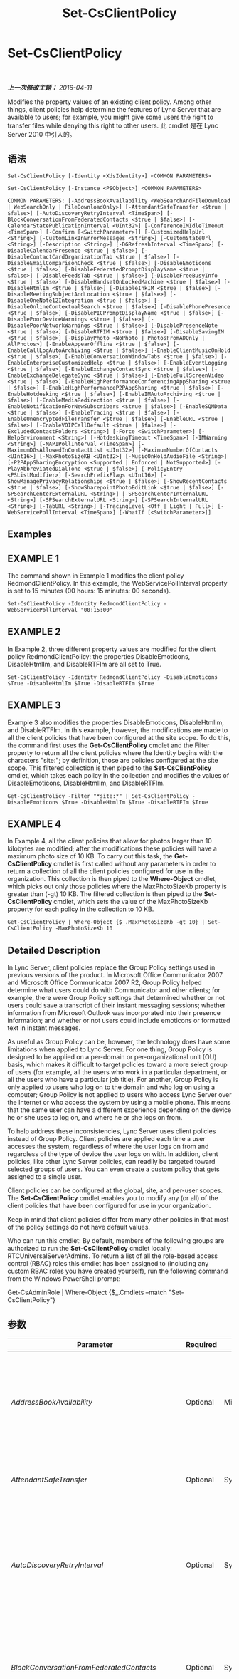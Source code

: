 ﻿---
title: Set-CsClientPolicy
TOCTitle: Set-CsClientPolicy
ms:assetid: 4b7eac0c-50e9-443a-b474-5c4e0c286028
ms:mtpsurl: https://technet.microsoft.com/zh-cn/library/Gg398300(v=OCS.15)
ms:contentKeyID: 49312767
ms.date: 05/19/2016
mtps_version: v=OCS.15
ms.translationtype: HT
---

# Set-CsClientPolicy

 

_**上一次修改主题：** 2016-04-11_

Modifies the property values of an existing client policy. Among other things, client policies help determine the features of Lync Server that are available to users; for example, you might give some users the right to transfer files while denying this right to other users. 此 cmdlet 是在 Lync Server 2010 中引入的。

## 语法

    Set-CsClientPolicy [-Identity <XdsIdentity>] <COMMON PARAMETERS>

    Set-CsClientPolicy [-Instance <PSObject>] <COMMON PARAMETERS>

    COMMON PARAMETERS: [-AddressBookAvailability <WebSearchAndFileDownload | WebSearchOnly | FileDownloadOnly>] [-AttendantSafeTransfer <$true | $false>] [-AutoDiscoveryRetryInterval <TimeSpan>] [-BlockConversationFromFederatedContacts <$true | $false>] [-CalendarStatePublicationInterval <UInt32>] [-ConferenceIMIdleTimeout <TimeSpan>] [-Confirm [<SwitchParameter>]] [-CustomizedHelpUrl <String>] [-CustomLinkInErrorMessages <String>] [-CustomStateUrl <String>] [-Description <String>] [-DGRefreshInterval <TimeSpan>] [-DisableCalendarPresence <$true | $false>] [-DisableContactCardOrganizationTab <$true | $false>] [-DisableEmailComparisonCheck <$true | $false>] [-DisableEmoticons <$true | $false>] [-DisableFederatedPromptDisplayName <$true | $false>] [-DisableFeedsTab <$true | $false>] [-DisableFreeBusyInfo <$true | $false>] [-DisableHandsetOnLockedMachine <$true | $false>] [-DisableHtmlIm <$true | $false>] [-DisableInkIM <$true | $false>] [-DisableMeetingSubjectAndLocation <$true | $false>] [-DisableOneNote12Integration <$true | $false>] [-DisableOnlineContextualSearch <$true | $false>] [-DisablePhonePresence <$true | $false>] [-DisablePICPromptDisplayName <$true | $false>] [-DisablePoorDeviceWarnings <$true | $false>] [-DisablePoorNetworkWarnings <$true | $false>] [-DisablePresenceNote <$true | $false>] [-DisableRTFIM <$true | $false>] [-DisableSavingIM <$true | $false>] [-DisplayPhoto <NoPhoto | PhotosFromADOnly | AllPhotos>] [-EnableAppearOffline <$true | $false>] [-EnableCallLogAutoArchiving <$true | $false>] [-EnableClientMusicOnHold <$true | $false>] [-EnableConversationWindowTabs <$true | $false>] [-EnableEnterpriseCustomizedHelp <$true | $false>] [-EnableEventLogging <$true | $false>] [-EnableExchangeContactSync <$true | $false>] [-EnableExchangeDelegateSync <$true | $false>] [-EnableFullScreenVideo <$true | $false>] [-EnableHighPerformanceConferencingAppSharing <$true | $false>] [-EnableHighPerformanceP2PAppSharing <$true | $false>] [-EnableHotdesking <$true | $false>] [-EnableIMAutoArchiving <$true | $false>] [-EnableMediaRedirection <$true | $false>] [-EnableNotificationForNewSubscribers <$true | $false>] [-EnableSQMData <$true | $false>] [-EnableTracing <$true | $false>] [-EnableUnencryptedFileTransfer <$true | $false>] [-EnableURL <$true | $false>] [-EnableVOIPCallDefault <$true | $false>] [-ExcludedContactFolders <String>] [-Force <SwitchParameter>] [-HelpEnvironment <String>] [-HotdeskingTimeout <TimeSpan>] [-IMWarning <String>] [-MAPIPollInterval <TimeSpan>] [-MaximumDGsAllowedInContactList <UInt32>] [-MaximumNumberOfContacts <UInt16>] [-MaxPhotoSizeKB <UInt32>] [-MusicOnHoldAudioFile <String>] [-P2PAppSharingEncryption <Supported | Enforced | NotSupported>] [-PlayAbbreviatedDialTone <$true | $false>] [-PolicyEntry <PSListModifier>] [-SearchPrefixFlags <UInt16>] [-ShowManagePrivacyRelationships <$true | $false>] [-ShowRecentContacts <$true | $false>] [-ShowSharepointPhotoEditLink <$true | $false>] [-SPSearchCenterExternalURL <String>] [-SPSearchCenterInternalURL <String>] [-SPSearchExternalURL <String>] [-SPSearchInternalURL <String>] [-TabURL <String>] [-TracingLevel <Off | Light | Full>] [-WebServicePollInterval <TimeSpan>] [-WhatIf [<SwitchParameter>]]

## Examples

## EXAMPLE 1

The command shown in Example 1 modifies the client policy RedmondClientPolicy. In this example, the WebServicePollInterval property is set to 15 minutes (00 hours: 15 minutes: 00 seconds).

    Set-CsClientPolicy -Identity RedmondClientPolicy -WebServicePollInterval "00:15:00"

## EXAMPLE 2

In Example 2, three different property values are modified for the client policy RedmondClientPolicy: the properties DisableEmoticons, DisableHtmlIm, and DisableRTFIm are all set to True.

    Set-CsClientPolicy -Identity RedmondClientPolicy -DisableEmoticons $True -DisableHtmlIm $True -DisableRTFIm $True

## EXAMPLE 3

Example 3 also modifies the properties DisableEmoticons, DisableHtmlIm, and DisableRTFIm. In this example, however, the modifications are made to all the client policies that have been configured at the site scope. To do this, the command first uses the **Get-CsClientPolicy** cmdlet and the Filter property to return all the client policies where the Identity begins with the characters "site:"; by definition, those are policies configured at the site scope. This filtered collection is then piped to the **Set-CsClientPolicy** cmdlet, which takes each policy in the collection and modifies the values of DisableEmoticons, DisableHtmlIm, and DisableRTFIm.

    Get-CsClientPolicy -Filter "*site:*" | Set-CsClientPolicy -DisableEmoticons $True -DisableHtmlIm $True -DisableRTFIm $True

## EXAMPLE 4

In Example 4, all the client policies that allow for photos larger than 10 kilobytes are modified; after the modifications these policies will have a maximum photo size of 10 KB. To carry out this task, the **Get-CsClientPolicy** cmdlet is first called without any parameters in order to return a collection of all the client policies configured for use in the organization. This collection is then piped to the **Where-Object** cmdlet, which picks out only those policies where the MaxPhotoSizeKb property is greater than (-gt) 10 KB. The filtered collection is then piped to the **Set-CsClientPolicy** cmdlet, which sets the value of the MaxPhotoSizeKb property for each policy in the collection to 10 KB.

    Get-CsClientPolicy | Where-Object {$_.MaxPhotoSizeKb -gt 10} | Set-CsClientPolicy -MaxPhotoSizeKb 10

## Detailed Description

In Lync Server, client policies replace the Group Policy settings used in previous versions of the product. In Microsoft Office Communicator 2007 and Microsoft Office Communicator 2007 R2, Group Policy helped determine what users could do with Communicator and other clients; for example, there were Group Policy settings that determined whether or not users could save a transcript of their instant messaging sessions; whether information from Microsoft Outlook was incorporated into their presence information; and whether or not users could include emoticons or formatted text in instant messages.

As useful as Group Policy can be, however, the technology does have some limitations when applied to Lync Server. For one thing, Group Policy is designed to be applied on a per-domain or per-organizational unit (OU) basis, which makes it difficult to target policies toward a more select group of users (for example, all the users who work in a particular department, or all the users who have a particular job title). For another, Group Policy is only applied to users who log on to the domain and who log on using a computer; Group Policy is not applied to users who access Lync Server over the Internet or who access the system by using a mobile phone. This means that the same user can have a different experience depending on the device he or she uses to log on, and where he or she logs on from.

To help address these inconsistencies, Lync Server uses client policies instead of Group Policy. Client policies are applied each time a user accesses the system, regardless of where the user logs on from and regardless of the type of device the user logs on with. In addition, client policies, like other Lync Server policies, can readily be targeted toward selected groups of users. You can even create a custom policy that gets assigned to a single user.

Client policies can be configured at the global, site, and per-user scopes. The **Set-CsClientPolicy** cmdlet enables you to modify any (or all) of the client policies that have been configured for use in your organization.

Keep in mind that client policies differ from many other policies in that most of the policy settings do not have default values.

Who can run this cmdlet: By default, members of the following groups are authorized to run the **Set-CsClientPolicy** cmdlet locally: RTCUniversalServerAdmins. To return a list of all the role-based access control (RBAC) roles this cmdlet has been assigned to (including any custom RBAC roles you have created yourself), run the following command from the Windows PowerShell prompt:

Get-CsAdminRole | Where-Object {$\_.Cmdlets –match "Set-CsClientPolicy"}

## 参数


<table>
<colgroup>
<col style="width: 25%" />
<col style="width: 25%" />
<col style="width: 25%" />
<col style="width: 25%" />
</colgroup>
<thead>
<tr class="header">
<th>Parameter</th>
<th>Required</th>
<th>Type</th>
<th>Description</th>
</tr>
</thead>
<tbody>
<tr class="odd">
<td><p><em>AddressBookAvailability</em></p></td>
<td><p>Optional</p></td>
<td><p>Microsoft.Rtc.Management.WritableConfig.Policy.Client.AddressBookAvailability</p></td>
<td><p>Indicates how users are allowed to access information in the Address Book server (that is, by using the 通讯簿 Web 查询服务 and/or by downloading a copy of the Address Book to their local computer). AddressBookAvailability must be set to one of the following values:</p>
<p>WebSearchAndFileDownload</p>
<p>WebSearchOnly</p>
<p>FileDownloadOnly</p></td>
</tr>
<tr class="even">
<td><p><em>AttendantSafeTransfer</em></p></td>
<td><p>Optional</p></td>
<td><p>System.Boolean</p></td>
<td><p>When set to True, Lync Attendant operates in &quot;safe transfer&quot; mode; this means that transferred calls that do not reach the intended recipient will reappear in the incoming area along with a &quot;Failed Transfer&quot; notice. When set to False, transferred calls that fail to reach the intended recipient will not reappear in the incoming area.</p></td>
</tr>
<tr class="odd">
<td><p><em>AutoDiscoveryRetryInterval</em></p></td>
<td><p>Optional</p></td>
<td><p>System.TimeSpan</p></td>
<td><p>After a failed connection attempt, specifies the amount of time Lync waits before again trying to connect to Lync Server. The AutoDiscoveryRetryInterval can be set to value between 1 second and 60 minutes (1 hour), inclusive.</p>
<p>When specifying the AutoDiscoveryRetryInterval you must use the format hours:minutes:seconds. For example, to set the interval to 25 minutes use this syntax:</p>
<p>- AutoDiscoveryRetryInterval 00:25:00</p>
<p>This setting is equivalent to the Office Communications Server 2007 R2 Group Policy setting &quot;Time interval to try autodiscovery.&quot;</p></td>
</tr>
<tr class="even">
<td><p><em>BlockConversationFromFederatedContacts</em></p></td>
<td><p>Optional</p></td>
<td><p>System.Boolean</p></td>
<td><p>When set to True, contacts from outside your organization will not be allowed to initiate instant message conversations with any user that this policy applies to. However, outside users will be able to participate in conversations as long the internal user initiates that conversation. When set to False, outside contacts are allowed to send unsolicited instant messages to users in your organization.</p>
<p>This setting is equivalent to the Office Communications Server 2007 R2 Group Policy setting &quot;Block conversation from federated contacts.&quot;</p></td>
</tr>
<tr class="odd">
<td><p><em>CalendarStatePublicationInterval</em></p></td>
<td><p>Optional</p></td>
<td><p>System.UInt32</p></td>
<td><p>Specifies the amount of time, in seconds, that Lync waits before retrieving calendar information from Microsoft Outlook and adding this data to your presence information.</p>
<p>For example, to set the CalendarStatePublicationInterval to 10 minutes (600 seconds) use this syntax:</p>
<p>- CalendarStatePublicationInterval 600</p>
<p>This setting is equivalent to the Office Communications Server 2007 R2 Group Policy setting &quot;Time interval to publish calendar data to presence.&quot;</p></td>
</tr>
<tr class="even">
<td><p><em>ConferenceIMIdleTimeout</em></p></td>
<td><p>Optional</p></td>
<td><p>System.TimeSpan</p></td>
<td><p>Indicates the number of minutes that a user can remain in an instant messaging session without either sending or receiving an instant message.</p>
<p>The ConferenceIMIdleTimeout must be less than or equal to 1 hour, and must be specified using the format hours:minutes:seconds. For example, this syntax sets the timeout value to 45 minutes:</p>
<p>-ConferenceIMIdleTimeout 00:45:00</p></td>
</tr>
<tr class="odd">
<td><p><em>Confirm</em></p></td>
<td><p>Optional</p></td>
<td><p>System.Management.Automation.SwitchParameter</p></td>
<td><p>在执行命令之前提示您进行确认。</p></td>
</tr>
<tr class="even">
<td><p><em>CustomizedHelpUrl</em></p></td>
<td><p>Optional</p></td>
<td><p>System.String</p></td>
<td><p>URL for custom Lync help set up by an organization. This help, rather than the default product help, will be displayed any time a user clicks the Help menu in Lync. This parameter has been deprecated for use with Lync Server 2013.</p>
<p>Customized help will not be available unless you also set EnableEnterpriseCustomizedHelp to True.</p>
<p>This setting is equivalent to the Office Communications Server 2007 R2 Group Policy setting &quot;Help menu.&quot;</p></td>
</tr>
<tr class="odd">
<td><p><em>CustomLinkInErrorMessages</em></p></td>
<td><p>Optional</p></td>
<td><p>System.String</p></td>
<td><p>URL for the website that can be added to error messages that appear in Lync. If a URL is specified, that URL will appear at the bottom of any error message that occurs in Lync. Users can then click that link and be taken to a custom website that contains additional information, troubleshooting tips, etc.</p></td>
</tr>
<tr class="even">
<td><p><em>CustomStateUrl</em></p></td>
<td><p>Optional</p></td>
<td><p>System.String</p></td>
<td><p>Specifies the location of the XML file used to add custom presence states to Lync. (Lync allows up to four custom presence states in addition to the built-in states such as Available, Busy, and Do Not Disturb.) The location of the XML file should be specified using the HTTPS protocol.</p>
<p>This setting is equivalent to the Office Communications Server 2007 R2 Group Policy setting &quot;Custom presence states URL.&quot;</p></td>
</tr>
<tr class="odd">
<td><p><em>Description</em></p></td>
<td><p>Optional</p></td>
<td><p>System.String</p></td>
<td><p>Allows administrators to provide additional information about a policy. For example, the Description might indicate the users that the policy should be assigned to.</p></td>
</tr>
<tr class="even">
<td><p><em>DGRefreshInterval</em></p></td>
<td><p>Optional</p></td>
<td><p>System.TimeSpan</p></td>
<td><p>Indicates the amount of time Lync waits before automatically refreshing the membership list of any distribution group that has been &quot;expanded&quot; in the Contacts list. (Expanding a distribution group means displaying all the members in that group.) DGRefreshInterval can be set to any integer value between 30 seconds and 28,800 seconds (8 hours), inclusive. The default value is 28,800 seconds.</p>
<p>This setting is equivalent to the Office Communications Server 2007 R2 Group Policy setting &quot;Time interval to refresh the membership of each distribution group.&quot;</p></td>
</tr>
<tr class="odd">
<td><p><em>DisableCalendarPresence</em></p></td>
<td><p>Optional</p></td>
<td><p>System.Boolean</p></td>
<td><p>When set to True, calendar data taken from Microsoft Outlook will not be included in your presence information. When set to False, calendar data will be included in your presence information. For example, free/busy information will be reported in your contact card; likewise, your status will automatically be set to Busy any time Outlook shows that you are in a meeting.</p>
<p>This setting is equivalent to the Office Communications Server 2007 R2 Group Policy setting &quot;Disable calendar presence.&quot;</p></td>
</tr>
<tr class="even">
<td><p><em>DisableContactCardOrganizationTab</em></p></td>
<td><p>Optional</p></td>
<td><p>System.Boolean</p></td>
<td><p>When set to True, the contact card organization tab is not visible within the Lync user interface. When set to False, the contact card organization tab is available in Lync.</p></td>
</tr>
<tr class="odd">
<td><p><em>DisableEmailComparisonCheck</em></p></td>
<td><p>Optional</p></td>
<td><p>System.Boolean</p></td>
<td><p>When set to True, Lync will not attempt to verify that any currently running instance of Microsoft Outlook belongs to the same user running Lync; for example, the software will not verify that both Outlook and Lync are running under Ken Myer’s user account. Instead, it will be assumed that the two applications are running under the same account and, in turn, will include contact and calendar data in Outlook with Lync.</p>
<p>When set to False, Lync will use SMTP addresses to verify that Outlook and Lync are running under the same account. If the SMTP addresses do not match then contact and calendar data in Outlook will not be incorporated into Lync.</p>
<p></p></td>
</tr>
<tr class="even">
<td><p><em>DisableEmoticons</em></p></td>
<td><p>Optional</p></td>
<td><p>System.Boolean</p></td>
<td><p>When set to True, users will not be able to send or receive emoticons in their instant messages; instead they will be see the text equivalent of those emoticons. For example, instead of seeing a graphical &quot;smiley face&quot; users will see the text equivalent:</p>
<p>: )</p>
<p>When set to False users will be able to include emoticons in their instant messages, and to view emoticons in instant messages they receive.</p>
<p>This setting is equivalent to the Office Communications Server 2007 R2 Group Policy setting &quot;Disable emoticons in instant messages.&quot;</p></td>
</tr>
<tr class="odd">
<td><p><em>DisableFederatedPromptDisplayName</em></p></td>
<td><p>Optional</p></td>
<td><p>System.Boolean</p></td>
<td><p>When set to True, any notification dialog generated when you are added to a federated user’s Contacts list will use the federated user’s SIP address (for example, sip:kenmyer@fabrikam.com). When set to False, the notification dialog will use the federated user’s display name (for example, Ken Myer) instead.</p>
<p>This setting is equivalent to the Office Communications Server 2007 R2 Group Policy setting &quot;Prevent showing the display name of federated, non-PIC contacts in the notification dialog.&quot;</p></td>
</tr>
<tr class="even">
<td><p><em>DisableFeedsTab</em></p></td>
<td><p>Optional</p></td>
<td><p>System.Boolean</p></td>
<td><p>When set to True, the activity feeds tab will not be displayed in Lync. When set to False, the feeds tab will be available within Lync.</p></td>
</tr>
<tr class="odd">
<td><p><em>DisableFreeBusyInfo</em></p></td>
<td><p>Optional</p></td>
<td><p>System.Boolean</p></td>
<td><p>When set to True, free/busy information retrieved from Microsoft Outlook will not be displayed in your contact card. When set to False, free/busy information is displayed in your contact card. For example, your contact card might include a note similar to this:</p>
<p>Calendar: Free until 2:00 PM</p>
<p>This setting is equivalent to the Office Communications Server 2007 R2 Group Policy setting &quot;Disable publishing free/busy info.&quot;</p></td>
</tr>
<tr class="even">
<td><p><em>DisableHandsetOnLockedMachine</em></p></td>
<td><p>Optional</p></td>
<td><p>System.Boolean</p></td>
<td><p>When set to True, users will not be able to use their Polycom handset if the computer that the handset is connected to is locked. To use the handset, users will first have to unlock the computer.</p>
<p>When set to False, users will be allowed to use their handset even if the computer the handset is connected to is locked.</p>
<p>This setting is equivalent to the Office Communications Server 2007 R2 Group Policy setting &quot;Configure handset use on locked machine.&quot;</p></td>
</tr>
<tr class="odd">
<td><p><em>DisableHtmlIm</em></p></td>
<td><p>Optional</p></td>
<td><p>System.Boolean</p></td>
<td><p>When set to True, any HTML text copied from a webpage will be converted to plain text when pasted into an instant message. When set to False, HTML formatting (such as font size and color, drop-down lists and buttons, etc.) will be retained when pasted into an instant message.</p>
<p>Note that, even when set to False, scripts and other potentially malicious items (such as tags that play a sound) will not be copied into an instant message. You can copy and paste buttons and other controls into a message, but any scripts attached to those controls will automatically be removed.</p>
<p>This setting is equivalent to the Office Communications Server 2007 R2 Group Policy setting &quot;Prevent HTML text in instant messages.&quot;</p></td>
</tr>
<tr class="even">
<td><p><em>DisableInkIM</em></p></td>
<td><p>Optional</p></td>
<td><p>System.Boolean</p></td>
<td><p>When set to True, users will not be allowed to receive instant messages containing Tablet PC ink. (Ink is a technology that enables you to insert handwritten notes into a document.) When set to False, users will be allowed to receive messages that contain Table PC ink.</p>
<p>This setting is equivalent to the Office Communications Server 2007 R2 Group Policy setting &quot;Prevent ink in instant messages.&quot;</p></td>
</tr>
<tr class="odd">
<td><p><em>DisableMeetingSubjectAndLocation</em></p></td>
<td><p>Optional</p></td>
<td><p>System.Boolean</p></td>
<td><p>When set to False, detailed information about a meeting -- namely, the meeting subject and the location where the meeting is being held -- will be displayed as a tooltip when you view free/busy information in a contact card. When set to True, this detailed information will not be displayed. To completely prevent the display of meeting-related information you should also set DisableCalendarPresence to True.</p>
<p>This setting is equivalent to the Communications Server 2007 R2 Group Policy setting &quot;Disable publishing meeting subject and location information.&quot;</p></td>
</tr>
<tr class="even">
<td><p><em>DisableOneNote12Integration</em></p></td>
<td><p>Optional</p></td>
<td><p>System.Boolean</p></td>
<td><div class="alert">
<table>
<thead>
<tr class="header">
<th><img src="images/Dn783119.note(OCS.15).gif" title="note" alt="note" />注意：</th>
</tr>
</thead>
<tbody>
<tr class="odd">
<td>This setting applies to the Lync 2010 Client only. Lync 2013 or higher clients do not implement this setting. To disable Shared Notes in conference, refer to <a href="set-csconferencingpolicy.md">Set-CsConferencingPolicy</a> parameter AllowSharedNotes.</td>
</tr>
</tbody>
</table>

</div>
<p>When set to True, the ability to start Microsoft OneNote from within Lync (and the ability to automatically link instant message sessions and OneNote notes) is disabled. When set to False, the option Take Notes Using One Note is enabled in Lync. In addition, if you locate an instant message transcript in Microsoft Outlook’s Conversation History you can retrieve any OneNote notes associated with that conversation just by clicking the Edit conversation notes button.</p>
<p>This setting is equivalent to the Office Communications Server 2007 R2 Group Policy setting &quot;Disable OneNote 12 integration.&quot;</p></td>
</tr>
<tr class="odd">
<td><p><em>DisableOnlineContextualSearch</em></p></td>
<td><p>Optional</p></td>
<td><p>System.Boolean</p></td>
<td><p>When set to True, disables the Find Previous Conversations menu option that appears when you right-click a user in your Contacts list. (This option enables you to search the Microsoft Outlook Conversation History folder for previous instant messaging sessions involving the user in question.) When set to False, the Find Previous Conversations option will be available when you right-click a user in your Contacts list.</p>
<p>Note that this setting only applies to users who are not running Microsoft Outlook in cached mode. That’s because any searches conducted by those users must take place on the Exchange Servers, and administrators might want to limit the network traffic causes by these searches. If you are running Outlook in cached mode, searches take place on a user’s locally-cached copy of his or her Inbox. Cached searches are not affected by this setting.</p>
<p>This setting is equivalent to the Office Communications Server 2007 R2 Group Policy setting &quot;Disable online contextual search.&quot;</p></td>
</tr>
<tr class="even">
<td><p><em>DisablePhonePresence</em></p></td>
<td><p>Optional</p></td>
<td><p>System.Boolean</p></td>
<td><p>When set to True, Lync does not take phone calls into consideration when determining your current status. When set to False, phone calls are taken into consideration when determining your status. For example, any time you are on the phone your status will automatically be set to Busy.</p>
<p>This setting is equivalent to the Office Communications Server 2007 R2 Group Policy setting &quot;Disable call presence.&quot;</p></td>
</tr>
<tr class="odd">
<td><p><em>DisablePICPromptDisplayName</em></p></td>
<td><p>Optional</p></td>
<td><p>System.Boolean</p></td>
<td><p>When set to True, any notification dialog box generated when you are added to the Contacts list of a user with an account on a public instant messaging service such as MSN will display that person’s SIP address (for example, sip:kenmyer@litwareinc.com). When set to False, the notification dialog box will use the person’s display name (for example, Ken Myer) instead.</p>
<p>This setting is equivalent to the Communications Server 2007 R2 Group Policy setting &quot;Prevent showing the display name of PIC contacts in the notification dialog.&quot;</p></td>
</tr>
<tr class="even">
<td><p><em>DisablePoorDeviceWarnings</em></p></td>
<td><p>Optional</p></td>
<td><p>System.Boolean</p></td>
<td><p>When set to True, Lync will not issue warnings (upon startup, in the Tuning Wizard, in the Conversation window, etc.) if an audio or video device is not working correctly. When set to False, these warnings will be issued.</p></td>
</tr>
<tr class="odd">
<td><p><em>DisablePoorNetworkWarnings</em></p></td>
<td><p>Optional</p></td>
<td><p>System.Boolean</p></td>
<td><p>When set to True, Lync will not display warnings about poor network quality.</p></td>
</tr>
<tr class="even">
<td><p><em>DisablePresenceNote</em></p></td>
<td><p>Optional</p></td>
<td><p>System.Boolean</p></td>
<td><p>When set to True, any Out of Office message you configure in Microsoft Outlook will not be displayed as part of your presence information. When set to False, your Out of Office message will be displayed any time a user holds the mouse over your name in their Contacts list.</p>
<p>This setting is equivalent to the Office Communications Server 2007 R2 Group Policy setting &quot;Disable presence note.&quot;</p></td>
</tr>
<tr class="odd">
<td><p><em>DisableRTFIM</em></p></td>
<td><p>Optional</p></td>
<td><p>System.Boolean</p></td>
<td><p>When both this setting and the DisableHtmlIm settings are set to True, prevents rich text formatting (for example, different fonts, font sizes, and font colors) from being used in instant messages; instead, all messages sent and received will be converted to plain text format. When set to False, rich text formatting will be allowed in instant messages.</p>
<p>This setting is equivalent to the Office Communications Server 2007 R2 Group Policy setting &quot;Prevent rich text in instant messages.&quot;</p></td>
</tr>
<tr class="even">
<td><p><em>DisableSavingIM</em></p></td>
<td><p>Optional</p></td>
<td><p>System.Boolean</p></td>
<td><p>When set to True, the options for saving an instant message session are removed from the menu bar in the Lync Conversation window. When set to False, these options are available in the Conversation window.</p>
<p>Note that setting this value to True removes the menu options that make it easy for users to save instant message transcripts. However, it does not prevent users from copying all the text in a transcript to the clipboard, pasting that text into another application, and then saving the transcript that way.</p>
<p>This setting is equivalent to the Office Communications Server 2007 R2 Group Policy setting &quot;Prevent users from saving instant messages.&quot;</p></td>
</tr>
<tr class="odd">
<td><p><em>DisplayPhoto</em></p></td>
<td><p>Optional</p></td>
<td><p>Microsoft.Rtc.Management.WritableConfig.Policy.Client.DisplayPhoto</p></td>
<td><p>Determines whether or not photos (of both the user and his or her contacts) will be displayed in Lync. Valid settings are:</p>
<p>NoPhoto - Photos are not displayed in Lync.</p>
<p>PhotosFromADOnly - Only photos that have been published in Active Directory 域服务 can be displayed.</p>
<p>AllPhotos - Either Active Directory photos or custom photos can be displayed.</p>
<p>The default value is AllPhotos.</p></td>
</tr>
<tr class="even">
<td><p><em>EnableAppearOffline</em></p></td>
<td><p>Optional</p></td>
<td><p>System.Boolean</p></td>
<td><p>When set to True an additional presence state -- Appear Offline -- is available in Lync. This state makes it appear as though the user is offline; however, he or she will actually be online and available to answer phone calls, respond to instant messages, etc. When set to False, the Appear Offline presence state will not be available in Lync.</p>
<p>This setting is equivalent to the Office Communications Server 2007 R2 Group Policy setting &quot;Enable the state Appear Offline.&quot;</p></td>
</tr>
<tr class="odd">
<td><p><em>EnableCallLogAutoArchiving</em></p></td>
<td><p>Optional</p></td>
<td><p>System.Boolean</p></td>
<td><p>When set to True, information about your incoming and outgoing phone calls is automatically saved to the Conversation History folder in Microsoft Outlook. (The actual call itself is not recorded. What is recorded is information such as who took part in the call; the length of the call; and whether this was an incoming or an outgoing call.) When set to False, this information is not saved to Outlook.</p>
<p>This setting is equivalent to the Office Communications Server 2007 R2 Group Policy setting &quot;Enable/disable automatic archiving of call logs to Outlook mailbox.&quot;</p></td>
</tr>
<tr class="even">
<td><p><em>EnableClientMusicOnHold</em></p></td>
<td><p>Optional</p></td>
<td><p>System.Boolean</p></td>
<td><p>When set to True, music will be played any time a caller is placed on hold. When set to False, music will not be played any time a caller is placed on hold. The default value is False.</p></td>
</tr>
<tr class="odd">
<td><p><em>EnableConversationWindowTabs</em></p></td>
<td><p>Optional</p></td>
<td><p>System.Boolean</p></td>
<td><p>When set to True, supplemental information related to an instant messaging session will be displayed in a separate browser window. This type of information is available only for custom applications that use the Microsoft 统一通信托管 API (UCMA). For example, customer service or help desk personnel, can automatically access related information while chatting with someone.</p>
<p>When set to False, supplemental information will not be displayed in a separate browser window. Although the user can still take part in an instant message session, he or she will not have access to any additional information that accompanies the session.</p>
<p>This setting is equivalent to the Office Communications Server 2007 R2 Group Policy setting &quot;Enable conversation window tabs.&quot; This parameter has been deprecated for use with Lync Server 2013.</p></td>
</tr>
<tr class="even">
<td><p><em>EnableEnterpriseCustomizedHelp</em></p></td>
<td><p>Optional</p></td>
<td><p>System.Boolean</p></td>
<td><p>When set to True, users who click the Help menu in Lync will be given custom help set up by the organization. When set to False, users who click the Help menu will be given the default Lync product help.</p>
<p>When you enable customized help you must also specify the URL for the custom help website; this is done using the CustomizedHelpUrl parameter. If this parameter is not specified, or if the URL is not valid, errors will likely occur when users try to schedule or join meetings.</p>
<p>This parameter has been deprecated for use with Lync Server 2013.</p></td>
</tr>
<tr class="odd">
<td><p><em>EnableEventLogging</em></p></td>
<td><p>Optional</p></td>
<td><p>System.Boolean</p></td>
<td><p>When set to True, detailed information about Lync will be recorded in the Application event log. When set to False, only major events (such as the failure to connect to Lync Server) are recorded in the event log.</p>
<p>This setting is equivalent to the Office Communications Server 2007 R2 Group Policy setting &quot;Turn on event logging for Communicator 2007.&quot;</p></td>
</tr>
<tr class="even">
<td><p><em>EnableExchangeContactSync</em></p></td>
<td><p>Optional</p></td>
<td><p>System.Boolean</p></td>
<td><p>When set to True (the default value) Lync creates a corresponding personal contact in Microsoft Outlook for each person on a user’s Lync Contacts list.</p></td>
</tr>
<tr class="odd">
<td><p><em>EnableExchangeDelegateSync</em></p></td>
<td><p>Optional</p></td>
<td><p>System.Boolean</p></td>
<td><p>When set to True, a user that has been configured in Outlook will be allowed to schedule online Lync Calendar meetings for that user (this happens via Lync UCMAPI delegation, without the need of the Enterprise Voice feature).</p></td>
</tr>
<tr class="even">
<td><p><em>EnableFullScreenVideo</em></p></td>
<td><p>Optional</p></td>
<td><p>System.Boolean</p></td>
<td><p>When set to True, this parameter does two things: 1) enables full-screen video (with the correct aspect ratio) for Lync calls; and, 2) disables video preview for Lync calls. When set to False then full-screen video is not available in Lync, but video preview is available.</p>
<p>This setting is equivalent to the Office Communications Server 2007 R2 Group Policy setting &quot;Enable full screen video and video preview disabled for all OC video calls.&quot;</p></td>
</tr>
<tr class="odd">
<td><p><em>EnableHighPerformanceConferencingAppSharing</em></p></td>
<td><p>Optional</p></td>
<td><p>System.Boolean</p></td>
<td><p>When set to True, enables better performance in applications (such as CAD/CAM applications) that have a high screen refresh rate. However, this improved performance will reduce the system resources and network bandwidth available to other applications.</p></td>
</tr>
<tr class="even">
<td><p><em>EnableHighPerformanceP2PAppSharing</em></p></td>
<td><p>Optional</p></td>
<td><p>System.Boolean</p></td>
<td><p>When set to True, allows a peer-to-peer application sharing session to exceed the maximum frame rate of 2.5 frames per second. The default value is False.</p></td>
</tr>
<tr class="odd">
<td><p><em>EnableHotdesking</em></p></td>
<td><p>Optional</p></td>
<td><p>System.Boolean</p></td>
<td><p>When set to True, enables users to log on to a phone running Lync Phone Edition in a shared workspace by using their Lync Server account. (Among other things, this provides the user access to his or her contacts.) When set to False, users are not allowed to log on to a phone in a shared workspace by using their own credentials.</p>
<p>Note that this setting applies only to common area (shared workspace) accounts and not to user accounts. When set to True and applied to a common area account for a phone in a shared workspace, any user will be able to log on to that phone by using his or her credentials. When set to False, no one will be allowed to log on to that phone.</p>
<p></p></td>
</tr>
<tr class="even">
<td><p><em>EnableIMAutoArchiving</em></p></td>
<td><p>Optional</p></td>
<td><p>System.Boolean</p></td>
<td><p>When set to True, a transcript of every instant message session that a user takes part in will be saved to the Conversation History folder in Microsoft Outlook. When set to False, these transcripts will not be saved automatically. (However, users will have the option to manually save instant message transcripts.)</p>
<p>This setting is equivalent to the Office Communications Server 2007 R2 Group Policy setting &quot;Enable/disable automatic archiving of IM conversations to Outlook mailbox.&quot;</p></td>
</tr>
<tr class="odd">
<td><p><em>EnableMediaRedirection</em></p></td>
<td><p>Optional</p></td>
<td><p>System.Boolean</p></td>
<td><p>When set to True ($True) allows audio and video streams to be separated from other network traffic; in turn, this allows client devices to do encoding and decoding of audio and video locally. Media redirection typically results in lower bandwidth usage, higher server scalability, and a more-optimal user experience compared to similar techniques such as device remoting or codec compression.</p></td>
</tr>
<tr class="even">
<td><p><em>EnableNotificationForNewSubscribers</em></p></td>
<td><p>Optional</p></td>
<td><p>System.Boolean</p></td>
<td><p>When set to True you will receive notification any time you are added to someone else's Contacts list. In addition, the notification dialog box will provide options for you to add that person to your Contacts list, or to block them from viewing your presence information.</p></td>
</tr>
<tr class="odd">
<td><p><em>EnableSQMData</em></p></td>
<td><p>Optional</p></td>
<td><p>System.Boolean</p></td>
<td><p>Note: This setting has been deprecated for Lync Server 2013.</p>
<p>The Customer Experience Improvement Program (CEIP) is designed to help Microsoft collect data on the real-world use of Lync. When a user is enrolled in CEIP, then each time the user runs Lync information about what that user does, and how often they do it, will be sent back to Microsoft, stored in a database, and then analyzed to help identify usage trends.</p>
<p>When EnableSQMData is set to True, the user will not automatically be enrolled in the Customer Experience Improvement Program. However, Lync will provide the user with the option to join the program.</p>
<p>When set to False, the user will not be enrolled in the Customer Experience Improvement Program. In addition, Lync will not give users the option of joining the program. The only way for a user to participate in the CEIP program is for EnableSQMData to be set to True and the user to then manually opt-in to the program.</p>
<p>Note that no personally-identifiable information is sent to the CEIP. The CEIP does not keep track of such things as who you send instant messages to, and vice-versa. Instead, the program tracks information such how often people use Lync to transfer files or the average number of contacts that people have on their Contacts Lists.</p>
<p>This setting is equivalent to the Office Communications Server 2007 R2 Group Policy setting &quot;Specify instrumentation.&quot;</p></td>
</tr>
<tr class="even">
<td><p><em>EnableTracing</em></p></td>
<td><p>Optional</p></td>
<td><p>System.Boolean</p></td>
<td><p>When set to True, software tracing will be enabled in Lync; when set to False software tracing will be disabled. Software tracing involves keeping an extremely detailed record of everything that a program does (including tracking API calls). As such tracing is mostly useful to developers and to application support personnel.</p>
<p>This setting is equivalent to the Office Communications Server 2007 R2 Group Policy setting &quot;Turn on tracing for Communicator 2007.&quot;</p></td>
</tr>
<tr class="odd">
<td><p><em>EnableUnencryptedFileTransfer</em></p></td>
<td><p>Optional</p></td>
<td><p>System.Boolean</p></td>
<td><p>When set to True, users will be allowed to exchange files with external users whose instant messaging software does not support encrypted file transfers. When set to False, users will only be able to exchange files with external users who have software that supports encrypted file transfers.</p>
<p>This setting is equivalent to the Office Communications Server 2007 R2 Group Policy setting &quot;Allow transferring unencrypted files.&quot;</p></td>
</tr>
<tr class="even">
<td><p><em>EnableURL</em></p></td>
<td><p>Optional</p></td>
<td><p>System.Boolean</p></td>
<td><p>When set to True, hyperlinks embedded in an instant message will be &quot;clickable;&quot; that is, users can click that link and their web browser will open to the specified location. When set to False, hyperlinks appear in instant messages as plain text. To navigate to the location, users will need to copy the link text and paste it into their web browser.</p>
<p>This setting is equivalent to the Office Communications Server 2007 R2 Group Policy setting &quot;Allow hyperlinks in instant messages.&quot;</p></td>
</tr>
<tr class="odd">
<td><p><em>EnableVOIPCallDefault</em></p></td>
<td><p>Optional</p></td>
<td><p>System.Boolean</p></td>
<td><p>When set to True, a Lync call will be placed any time a user employs the click-to-call feature.</p>
<p>This policy setting only affects the initial state of the click-to-call feature. If the user modifies the value of the click-to-call setting then the user-selected value will override this policy setting. After a user has modified the click-to-call setting that setting will remain in use and will not be affected by the EnableVOIPCallDefault policy.</p></td>
</tr>
<tr class="even">
<td><p><em>ExcludedContactFolders</em></p></td>
<td><p>Optional</p></td>
<td><p>System.String</p></td>
<td><p>Indicates which Microsoft Outlook contact folders (if any) should not be searched any time Lync searches for new contacts. Multiple folders can be specified by separating the folder names using semicolons; for example: -ExcludedContactFolders &quot;SenderPhotoContacts;OtherContacts&quot;.</p></td>
</tr>
<tr class="odd">
<td><p><em>Force</em></p></td>
<td><p>Optional</p></td>
<td><p>System.Management.Automation.SwitchParameter</p></td>
<td><p>Suppresses the display of any non-fatal error message that might arise when running the command.</p></td>
</tr>
<tr class="even">
<td><p><em>HelpEnvironment</em></p></td>
<td><p>Optional</p></td>
<td><p>System.String</p></td>
<td><p>When set to &quot;Office 365&quot;, the Office 365 client help documentation for Lync Server 2013 will be shown to users rather than the on-premises help shown by default. You can either set HelpEnvironment to &quot;Office 365&quot; or to a null value ($Null). If set to a null value (the default value) then the on-premises help will be shown to users.</p></td>
</tr>
<tr class="odd">
<td><p><em>HotdeskingTimeout</em></p></td>
<td><p>Optional</p></td>
<td><p>System.TimeSpan</p></td>
<td><p>Timeout interval for a user logged on to a &quot;hot-desk&quot; phone. (A hot-desk phone is a phone running Lync Phone Edition that is located in a shared workspace, and that users can log on to using their Lync Server account.) The hot-desk timeout specifies the number of minutes that can elapse before a user is automatically logged off of a hot-desk phone. When specifying a hot desking timeout you must use the format hours:minutes:seconds. For example, this syntax sets the hot desking timeout interval to 45 minutes:</p>
<p>-HotdeskingTimeout 00:45:00</p>
<p>Note that this policy setting applies only to common area phones and not to users. The default value is 5 minutes (00:05:00), and the minimum value is 30 seconds (00:00:30).</p></td>
</tr>
<tr class="even">
<td><p><em>Identity</em></p></td>
<td><p>Optional</p></td>
<td><p>Microsoft.Rtc.Management.Xds.XdsIdentity</p></td>
<td><p>Unique identifier assigned to the new policy. To reference the global policy, use this syntax: -Identity global. To reference a site policy, use the prefix &quot;site:&quot; and the name of the site as your Identity; for example: -Identity site:Redmond. To reference a per-user policy, use syntax similar to this: -Identity SalesClientPolicy.</p></td>
</tr>
<tr class="odd">
<td><p><em>IMWarning</em></p></td>
<td><p>Optional</p></td>
<td><p>System.String</p></td>
<td><p>When configured, the specified message appears in the Conversation window each time a user takes part in an instant messaging session. For example, if IMWarning is set to &quot;All information is the property of Litwareinc&quot; then that message will appear in the Conversation window each time a user takes part in an instant messaging session.</p>
<p>Your warning message should be limited to 256 characters, and can only contain plain text. You cannot use any formatting (such as boldface or italics) and you cannot clickable URLs within the text.</p>
<p>If set to a null value ($Null) then no message appears in the Conversation window.</p>
<p>This setting is equivalent to the Office Communications Server 2007 R2 Group Policy setting &quot;Warning text.&quot;</p></td>
</tr>
<tr class="even">
<td><p><em>Instance</em></p></td>
<td><p>Optional</p></td>
<td><p>ClientPolicy</p></td>
<td><p>允许您将对对象的引用传递到 cmdlet，而不是设置单个参数值。</p></td>
</tr>
<tr class="odd">
<td><p><em>MAPIPollInterval</em></p></td>
<td><p>Optional</p></td>
<td><p>System.TimeSpan</p></td>
<td><p>Important: This parameter has been deprecated for use with Lync Server 2013.</p>
<p>For users of Microsoft Exchange Server 2003, MAPIPollInterval specifies how often Lync retrieves calendar data from the Exchange public folders. MAPIPollInterval can be set to any value between 1 second and 1 hour; inclusive. To configure the MAPI poll interval, use the format hours:minutes:seconds. For example, this command sets the MAPI poll interval to 45 minutes:</p>
<p>-MapiPollInterval 00:45:00</p>
<p>Note that this setting does not apply to users whose email account is on Microsoft Exchange Server 2010 or Microsoft Exchange Server 2007. For those users, calendar retrieval is managed using WebServicePollInterval</p>
<p>This setting is equivalent to the Office Communications Server 2007 R2 Group Policy setting &quot;Time interval to load calendar data from MAPI provider.&quot;</p></td>
</tr>
<tr class="even">
<td><p><em>MaximumDGsAllowedInContactList</em></p></td>
<td><p>Optional</p></td>
<td><p>System.UInt32</p></td>
<td><p>Indicates the maximum number of distribution groups that a user can configure as a contact. MaximumDGsAllowedInContactList can be set to any integer value between 0 and 64, inclusive. The default value is 10.</p></td>
</tr>
<tr class="odd">
<td><p><em>MaximumNumberOfContacts</em></p></td>
<td><p>Optional</p></td>
<td><p>System.UInt16</p></td>
<td><p>Indicates the maximum number of contacts a user is allowed to have. The maximum contacts can be set to any integer value between 0 and 1000, inclusive. When set to 0, that prevents the user from having any contacts.</p>
<p>This setting is equivalent to the Office Communications Server 2007 R2 Group Policy setting &quot;Maximum allowed number of contacts.&quot;</p></td>
</tr>
<tr class="even">
<td><p><em>MaxPhotoSizeKB</em></p></td>
<td><p>Optional</p></td>
<td><p>System.UInt32</p></td>
<td><p>Indicates the maximum size (in kilobytes) for photos displayed in Lync.</p>
<p>The default value is 30 kilobytes.</p></td>
</tr>
<tr class="odd">
<td><p><em>MusicOnHoldAudioFile</em></p></td>
<td><p>Optional</p></td>
<td><p>System.String</p></td>
<td><p>Path to the audio file to be played when a caller is placed on hold. If a value is configured for this property then music on hold will be enabled and users will not be allowed to disable the feature. If no value is configured for this property then users can specify their own music on hold file, assuming that EnableClientMusicOnHold is set to True.</p></td>
</tr>
<tr class="even">
<td><p><em>P2PAppSharingEncryption</em></p></td>
<td><p>Optional</p></td>
<td><p>Microsoft.Rtc.Management.WritableConfig.Policy.Client.P2PAppSharingEncryption</p></td>
<td><p>Indicates whether or not desktop and application sharing data exchanged during a peer-to-peer conversation is encrypted. Allowed values are:</p>
<p>Supported. Desktop and application sharing data will be encrypted, if possible.</p>
<p>Enforced. Desktop and application sharing data must be encrypted. If the data cannot be encrypted then desktop and application sharing will not be enabled for the conversation.</p>
<p>NotSupported. Desktop and application sharing data will not be encrypted.</p></td>
</tr>
<tr class="odd">
<td><p><em>PlayAbbreviatedDialTone</em></p></td>
<td><p>Optional</p></td>
<td><p>System.Boolean</p></td>
<td><p>When set to True, a 3-second dial tone will be played any time a Lync-compatible handset is taken off the hook. (A Lync-compatible handset looks like a standard telephone, but plugs into a USB port on your computer and is used to make Lync calls rather than &quot;regular&quot; phone calls.) When set to False, a 30-second dial tone is played any time a Lync-compatible handset is taken off the hook.</p>
<p>This setting is equivalent to the Office Communications Server 2007 R2 Group Policy setting &quot;Play abbreviated dial done.&quot;</p></td>
</tr>
<tr class="even">
<td><p><em>PolicyEntry</em></p></td>
<td><p>Optional</p></td>
<td><p>System.Management.Automation.PSListModifier</p></td>
<td><p>Provides a way to add settings not covered by the default parameters. For example, when testing pre-release versions Microsoft Lync Server 2010 it was possible to add a Send Feedback option to Microsoft Lync 2010. That was done by using code similar to this:</p>
<p>$x = New-CsClientPolicyEntry -Name &quot;OnlineFeedbackURL&quot; -Value &quot;http://www.litwareinc.com/feedback&quot;Set-CsClientPolicy -Identity global -PolicyEntry @{Add=$x}</p>
<p>For more details and examples, see the <a href="new-csclientpolicyentry.md">New-CsClientPolicyEntry</a> cmdlet help topic.</p></td>
</tr>
<tr class="odd">
<td><p><em>SearchPrefixFlags</em></p></td>
<td><p>Optional</p></td>
<td><p>System.UInt16</p></td>
<td><p>Represents the Address Book attributes that should be used any time a user searches for a new contact. The search prefix flags are constructed as a binary number such as 1110111, in which a 1 indicates that the attribute should be searched and a 0 indicates that the attribute should not be searched. The attributes in the binary value are (from right to left):</p>
<p>Primary email address</p>
<p>Email alias</p>
<p>All email addresses</p>
<p>Company</p>
<p>Display name</p>
<p>First name</p>
<p>Last name</p>
<p>The binary value 1110111 means that all attributes should be searched except attribute 4: Company. To search only display name, first name, and last name you would construct this value:</p>
<p>1110000</p>
<p>After the binary value has been constructed it must then be converted to a decimal value before being assigned to SearchPrefixFlags. To convert a binary number to a decimal number you can use the following Windows PowerShell command:</p>
<p>[Convert]::ToInt32(&quot;1110111&quot;, 2)</p>
<div class="alert">
<table>
<colgroup>
<col style="width: 100%" />
</colgroup>
<thead>
<tr class="header">
<th><img src="images/Dn783119.note(OCS.15).gif" title="note" alt="note" />注意：</th>
</tr>
</thead>
<tbody>
<tr class="odd">
<td>Manual registry key creation is required for the search prefix flags to be implemented. A SearchPrefixFlags key must be created for either the machine or user as in the following examples. The &quot;119&quot; value is the integer equivalent of a &quot;1110111&quot; SearchPrefixFlags binary. The integer you enter will be based on your own search preferences.<br />
Use the appropriate Office version in the registry keys.
<ul>
<li><p>14.0 – Office 2010</p></li>
</ul>
<code>HKEY_CURRENT_USER\SOFTWARE\Policies\Microsoft\Communicator\SearchPrefixFlags</code>
<ul>
<li><p>15.0 – Office 2013</p></li>
<li><p>16.0 – Office 2016</p></li>
</ul>
<code>HKEY_LOCAL_MACHINE\SOFTWARE\Policies\Microsoft\Office\&lt;Office Version&gt;\Lync\SearchPrefixFlags --&gt; DWORD 119</code><br />
<code>HKEY_LOCAL_USER\SOFTWARE\Policies\Microsoft\Office\&lt;Office Version&gt;\Lync\SearchPrefixFlags --&gt; DWORD 119</code></td>
</tr>
</tbody>
</table>

</div></td>
</tr>
<tr class="even">
<td><p><em>ShowManagePrivacyRelationships</em></p></td>
<td><p>Optional</p></td>
<td><p>System.Boolean</p></td>
<td><p>When set to True, shows the Relationships option in the Lync Contacts list window. When set to False, hides the Relationships option.</p>
<p>Note that this setting applies only to Lync 2010. Lync 2013 will not show these relationships even if ShowManagePrivacyRelationships has been set to True.</p>
<p>The default value is False.</p></td>
</tr>
<tr class="odd">
<td><p><em>ShowRecentContacts</em></p></td>
<td><p>Optional</p></td>
<td><p>System.Boolean</p></td>
<td><p>This parameter has no effect on the client.</p>
<p></p></td>
</tr>
<tr class="even">
<td><p><em>ShowSharepointPhotoEditLink</em></p></td>
<td><p>Optional</p></td>
<td><p>System.Boolean</p></td>
<td><p>If set to True, Lync will include a link that enables users to edit the personal photo stored on their SharePoint MySite. The default value is False, which means that Lync will not include a link to the SharePoint MySite.</p></td>
</tr>
<tr class="odd">
<td><p><em>SPSearchCenterExternalURL</em></p></td>
<td><p>Optional</p></td>
<td><p>System.String</p></td>
<td><p>External URL for the SharePoint site used for keyword searches (also known as expert searches). This URL will appear at the bottom of any keyword search results that appear in Lync. If the user clicks this URL, his or her web browser will open up to the SharePoint site, giving the user the opportunity to conduct searches using SharePoint’s search capabilities. (SharePoint offers more search options than Lync does.)</p>
<p>SPSearchCenterExternalURL represents the URL for external users; that is, for users logging on from outside the organization’s firewall. The parameter SPSearchCenterInternalURL is for users who log on from inside the firewall.</p></td>
</tr>
<tr class="even">
<td><p><em>SPSearchCenterInternalURL</em></p></td>
<td><p>Optional</p></td>
<td><p>System.String</p></td>
<td><p>Internal URL for the SharePoint site used for keyword searches (also known as expert searches). This URL will appear at the bottom of any keyword search results that appear in Lync. If the user clicks this URL, his or her web browser will open up to the SharePoint site, giving the user the opportunity to conduct searches using SharePoint’s search capabilities. (SharePoint offers more search options than Lync does.)</p>
<p>SPSearchCenterInternalURL represents the URL for internal users; that is, for users logging on from inside the organization’s firewall. The parameter SPSearchCenterExternalURL is for users who log on from outside the firewall.</p></td>
</tr>
<tr class="odd">
<td><p><em>SPSearchExternalURL</em></p></td>
<td><p>Optional</p></td>
<td><p>System.String</p></td>
<td><p>External URL for the SharePoint site used for keyword searches (also known as expert searches). Lync will use the SharePoint site located at this URL any time an external user (that is, a user who has accessed the system from outside the organization’s firewall) conducts a keyword search.</p></td>
</tr>
<tr class="even">
<td><p><em>SPSearchInternalURL</em></p></td>
<td><p>Optional</p></td>
<td><p>System.String</p></td>
<td><p>Internal URL for the SharePoint site used for keyword searches (also known as expert searches). Lync will use the SharePoint site located at this URL any time an internal user (that is, a user who has logged on from inside the organization’s firewall) conducts a keyword search.</p></td>
</tr>
<tr class="odd">
<td><p><em>TabURL</em></p></td>
<td><p>Optional</p></td>
<td><p>System.String</p></td>
<td><p>Specifies the location of the XML file used to create custom tabs located at the bottom of the Lync Contacts list window. Custom tabs provide access to webpages (for example, help desk webpages) from within Lync. This parameter has been deprecated for use with Lync Server 2013.</p>
<p>This setting is equivalent to the Office Communications Server 2007 R2 Group Policy setting &quot;Tab URL.&quot;</p></td>
</tr>
<tr class="even">
<td><p><em>TracingLevel</em></p></td>
<td><p>Optional</p></td>
<td><p>Microsoft.Rtc.Management.WritableConfig.Policy.Client.TracingLevel</p></td>
<td><p>Enables Administrators to manage event tracing and logging in Lync 2013. Allowed values are:</p>
<p>* Off – Tracing is disabled and the user cannot change this setting.</p>
<p>* Light – Minimal tracing is performed, and the user cannot change this setting.</p>
<p>* Full – Verbose tracing is performed, and the user cannot change this setting.</p>
<p>By default TracingLevel is set to Light.</p></td>
</tr>
<tr class="odd">
<td><p><em>WebServicePollInterval</em></p></td>
<td><p>Optional</p></td>
<td><p>System.TimeSpan</p></td>
<td><p>For users of Microsoft Exchange Server 2007 and later versions of the product, WebServicePollInterval specifies how often Lync retrieves calendar data from Microsoft Exchange Server Web Services. WebServicePollInterval can be set to any value between 1 second and 1 hour; inclusive. To configure the Web Service poll interval, use the format hours:minutes:seconds. For example, this command sets the Web Service poll interval to 45 minutes:</p>
<p>-WebServicePollInterval 00:45:00</p>
<p>Note that this setting does not apply to users whose email account is on Exchange 2003. For those users, calendar retrieval is managed using MAPIPollInterval.</p>
<p>This setting is equivalent to the Communications Server 2007 R2 Group Policy setting &quot;Time interval to load calendar data from Web service provider.&quot;</p></td>
</tr>
<tr class="even">
<td><p><em>WhatIf</em></p></td>
<td><p>Optional</p></td>
<td><p>System.Management.Automation.SwitchParameter</p></td>
<td><p>描述在执行了命令操作但实际并未执行命令时会发生什么情况。</p></td>
</tr>
</tbody>
</table>


## Input Types

Microsoft.Rtc.Management.WritableConfig.Policy.Client.ClientPolicy object. The **Set-CsClientPolicy** cmdlet accepts pipelined instances of the client policy object.

## Return Types

The **Set-CsClientPolicy** cmdlet does not return a value or object. Instead, the cmdlet configures instances of the Microsoft.Rtc.Management.WritableConfig.Policy.Client.ClientPolicy object.

## 另请参阅

#### 其他资源

[Get-CsClientPolicy](get-csclientpolicy.md)  
[Grant-CsClientPolicy](grant-csclientpolicy.md)  
[New-CsClientPolicy](new-csclientpolicy.md)  
[Remove-CsClientPolicy](remove-csclientpolicy.md)


